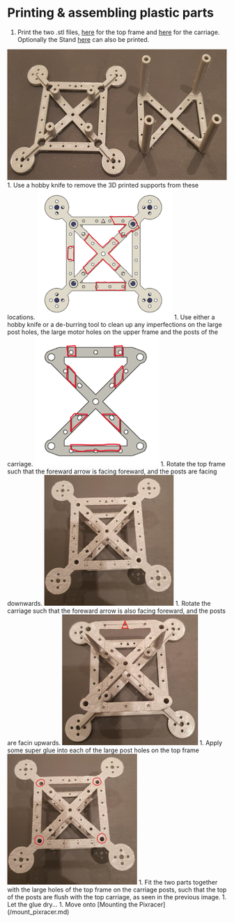 # Printing & assembling plastic parts

1. Print the two .stl files, [here](/./Mechanical%20Design/STL%20Files/Frame_top.stl) for the top frame and [here](/./Mechanical%20Design/STL%20Files/Frame_carriage.stl) for the carriage. Optionally the Stand [here](/./Mechanical%20Design/STL%20Files/Stand.stl) can also be printed.
<img src="/./Images/Instructions/3.jpeg" height="300">
1. Use a hobby knife to remove the 3D printed supports from these locations.
<img src="/./Images/Instructions/supp1.png" height="300">
1. Use either a hobby knife or a de-burring tool to clean up any imperfections on the large post holes, the large motor holes on the upper frame and the posts of the carriage.
<img src="/./Images/Instructions/supp2.png" height="300">
1. Rotate the top frame such that the foreward arrow is facing foreward, and the posts are facing downwards.
<img src="/./Images/Instructions/1.jpeg" height="300">
1. Rotate the carriage such that the foreward arrow is also facing foreward, and the posts are facin upwards.
<img src="/./Images/Instructions/2.jpg" height="300">
1. Apply some super glue into each of the large post holes on the top frame
<img src="/./Images/Instructions/1glue.jpg" height="300">
1. Fit the two parts together with the large holes of the top frame on the carriage posts, such that the top of the posts are flush with the top carriage, as seen in the previous image.
1. Let the glue dry...
1. Move onto [Mounting the Pixracer](/mount_pixracer.md)


